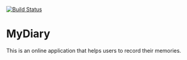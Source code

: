 [![Build Status](https://travis-ci.org/kcharles52/myDiary-frontend.svg?branch=develop)](https://travis-ci.org/kcharles52/myDiary-frontend)

# MyDiary

This is an online application that helps users to record their memories.

